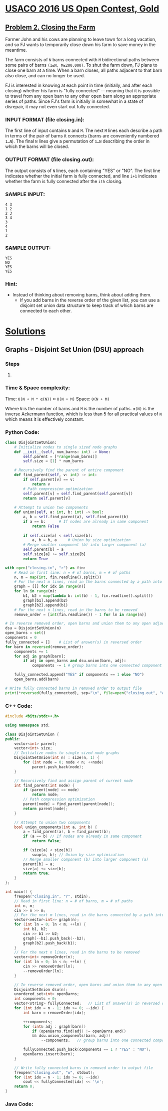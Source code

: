 # [USACO 2016 US Open Contest, Gold](http://www.usaco.org/index.php?page=open16results)
## [Problem 2. Closing the Farm](http://www.usaco.org/index.php?page=viewproblem2&cpid=646)

Farmer John and his cows are planning to leave town for a long vacation, and so FJ wants to temporarily close down his farm to save money in the meantime.

The farm consists of `N` barns connected with `M` bidirectional paths between some pairs of barns `(1≤N, M≤200,000)`. To shut the farm down, FJ plans to close one barn at a time. When a barn closes, all paths adjacent to that barn also close, and can no longer be used.

FJ is interested in knowing at each point in time (initially, and after each closing) whether his farm is "fully connected" -- meaning that it is possible to travel from any open barn to any other open barn along an appropriate series of paths. Since FJ's farm is initially in somewhat in a state of disrepair, it may not even start out fully connected.

### INPUT FORMAT (file closing.in):
The first line of input contains `N` and `M`. The next `M` lines each describe a path in terms of the pair of barns it connects (barns are conveniently numbered `1…N`). The final `N` lines give a permutation of `1…N` describing the order in which the barns will be closed.

### OUTPUT FORMAT (file closing.out):
The output consists of `N` lines, each containing "YES" or "NO". The first line indicates whether the initial farm is fully connected, and line `i+1` indicates whether the farm is fully connected after the `ith` closing.

### SAMPLE INPUT:
```
4 3
1 2
2 3
3 4
3
4
1
2
```

### SAMPLE OUTPUT:
```
YES
NO
YES
YES
```

### Hint:
- Instead of thinking about removing barns, think about adding them. 
    - If you add barns in the reverse order of the given list, you can use a disjoint set union data structure to keep track of which barns are connected to each other.

# [Solutions](https://github.com/Reddimus/USACO_notes/tree/main/Graphs/Gold/P2_2016-Closing_the_Farm)

## Graphs - Disjoint Set Union (DSU) approach

### Steps
1. 

### Time & Space complexity:
Time: `O(N + M * α(N))` ≈ `O(N + M)`
Space: `O(N + M)`

Where `N` is the number of barns and `M` is the number of paths. `α(N)` is the inverse Ackermann function, which is less than 5 for all practical values of `N` which means it is effectively constant.

### Python Code:
```python
class DisjointSetUnion:
	# Initialize nodes to single sized node graphs
	def __init__(self, num_barns: int) -> None:
		self.parent = [*range(num_barns)]
		self.size = [1] * num_barns

	# Recursively find the parent of entire component
	def find_parent(self, v: int) -> int:
		if self.parent[v] == v:
			return v
		# Path compression optimization
		self.parent[v] = self.find_parent(self.parent[v])
		return self.parent[v]
	
	# Attempt to union two components
	def union(self, a: int, b: int) -> bool:
		a, b = self.find_parent(a), self.find_parent(b)
		if a == b:		# If nodes are already in same component
			return False
		
		if self.size[a] < self.size[b]:
			a, b = b, a		# Union by size optimization
		# Merge smaller component (b) into larger component (a)
		self.parent[b] = a
		self.size[a] += self.size[b]
		return True

with open("closing.in", "r") as fin:
	# Read in first line: n = # of barns, m = # of paths
	n, m = map(int, fin.readline().split())
	# For the next m lines, read in the barns connected by a path into graph
	graph = [[] for idx in range(n)]
	for ln in range(m):
		b1, b2 = map(lambda b: int(b) - 1, fin.readline().split())
		graph[b1].append(b2)
		graph[b2].append(b1)
	# For the next n lines, read in the barns to be removed
	remove_order = [int(fin.readline()) - 1 for ln in range(n)]

# In reverse removed order, open barns and union them to any open adjacent barns
dsu = DisjointSetUnion(n)
open_barns = set()
components = 0
fully_connected = []	# List of answer(s) in reversed order
for barn in reversed(remove_order):
	components += 1
	for adj in graph[barn]:
		if adj in open_barns and dsu.union(barn, adj):
			components -= 1	# group barns into one connected component

	fully_connected.append("YES" if components == 1 else "NO")
	open_barns.add(barn)

# Write fully connected barns in removed order to output file
print(*reversed(fully_connected), sep="\n", file=open("closing.out", "w"))
```

### C++ Code:
```cpp
#include <bits/stdc++.h>

using namespace std;

class DisjointSetUnion {
public:
	vector<int> parent;
	vector<int> size;
	// Initialize nodes to single sized node graphs
	DisjointSetUnion(int n) : size(n, 1) {
		for (int node = 0; node < n; ++node)
			parent.push_back(node);
	}

	// Recursively find and assign parent of current node
	int find_parent(int node) {
		if (parent[node] == node) 
			return node;
		// Path compression optimization
		parent[node] = find_parent(parent[node]);
		return parent[node];
	}

	// Attempt to union two components
	bool union_components(int a, int b) {
		a = find_parent(a), b = find_parent(b);
		if (a == b) // If nodes are already in same component
			return false;

		if (size[a] < size[b]) 
			swap(a, b); // Union by size optimization
		// Merge smaller component (b) into larger component (a)
		parent[b] = a;
		size[a] += size[b];
		return true;
	}
};

int main() {
	freopen("closing.in", "r", stdin);
	// Read in first line: n = # of barns, m = # of paths
	int n, m;
	cin >> n >> m;
	// For the next m lines, read in the barns connected by a path into graph
	vector<vector<int>> graph(n);
	for (int ln = 0; ln < m; ++ln) {
		int b1, b2;
		cin >> b1 >> b2;
		graph[--b1].push_back(--b2);
		graph[b2].push_back(b1);
	}
	// For the next n lines, read in the barns to be removed
	vector<int> removeOrder(n);
	for (int ln = 0; ln < n; ++ln) {
		cin >> removeOrder[ln];
		--removeOrder[ln];
	}

	// In reverse removed order, open barns and union them to any open adjacent barns
	DisjointSetUnion dsu(n);
	unordered_set<int> openBarns;
	int components = 0;
	vector<string> fullyConnected;   // List of answer(s) in reversed order
	for (int idx = n - 1; idx >= 0; --idx) {
		int barn = removeOrder[idx];

		++components;
		for (int& adj : graph[barn])
			if (openBarns.find(adj) != openBarns.end() 
			&& dsu.union_components(barn, adj))
				--components;   // group barns into one connected component

		fullyConnected.push_back(components == 1 ? "YES" : "NO");
		openBarns.insert(barn);
	}

	// Write fully connected barns in removed order to output file
	freopen("closing.out", "w", stdout);
	for (int idx = n - 1; idx >= 0; --idx)
		cout << fullyConnected[idx] << '\n';
	return 0;
}
```

### Java Code:
```
```